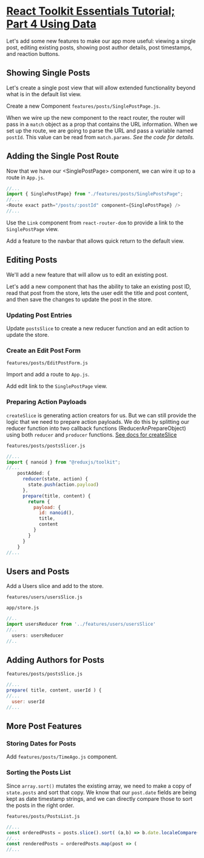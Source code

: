 # [React Toolkit Essentials Tutorial; Part 4 Using Data](https://redux.js.org/tutorials/essentials/part-4-using-data)

Let's add some new features to make our app more useful: viewing a single post, editing existing posts, showing post
author details, post timestamps, and reaction buttons.

## Showing Single Posts

Let's create a single post view that will allow extended functionality beyond what is in the default list view.

Create a new Component `features/posts/SinglePostPage.js`.

When we wire up the new component to the react router, the router will pass in a `match` object as a prop that contains
the URL information.  When we set up the route, we are going to parse the URL and pass a variable named `postId`.  This
value can be read from `match.params`.  *See the code for details.*

## Adding the Single Post Route

Now that we have our \<SinglePostPage\> component, we can wire it up to a route in `App.js`.

```js
//...
import { SinglePostPage} from "./features/posts/SinglePostsPage";
//...
<Route exact path="/posts/:postId" component={SinglePostPage} />
//...
```

Use the `Link` component from `react-router-dom` to provide a link to the `SinglePostPage` view.

Add a feature to the navbar that allows quick return to the default view.

## Editing Posts

We'll add a new feature that will allow us to edit an existing post.

Let's add a new <EditPostForm> component that has the ability to take an existing post ID, read that post from the
store, lets the user edit the title and post content, and then save the changes to update the post in the store.

### Updating Post Entries

Update `postsSlice` to create a new reducer function and an edit action to update the store.

### Create an Edit Post Form

`features/posts/EditPostForm.js`

Import and add a route to `App.js`.

Add edit link to the `SinglePostPage` view.

### Preparing Action Payloads

`createSlice` is generating action creators for us. But we can still provide the logic that we
need to prepare action payloads. We do this by splitting our reducer function into two callback functions
(ReducerAnPrepareObject) using both `reducer` and `producer` functions.
[See docs for createSlice](https://redux-toolkit.js.org/api/createslice#reducers)

`features/posts/postsSlicer.js`

```js
//...
import { nanoid } from "@reduxjs/toolkit";
//...
    postAdded: {
      reducer(state, action) {
        state.push(action.payload)
      },
      prepare(title, content) {
        return {
          payload: {
            id: nanoid(),
            title,
            content
          }
        }
      }
    }
//...
```

## Users and Posts

Add a Users slice and add to the store.

`features/users/usersSlice.js`

`app/store.js`
```js
//..
import usersReducer from '../features/users/usersSlice'
//..
  users: usersReducer
//..
```

## Adding Authors for Posts

`features/posts/postsSlice.js`

```js
//...
prepare( title, content, userId ) {
//...
  user: userId
//...
```

## More Post Features

### Storing Dates for Posts

Add `features/posts/TimeAgo.js` component.  

### Sorting the Posts List

Since `array.sort()` mutates the existing array, we need to make a copy of `state.posts` and sort that copy. We know
that our `post.date` fields are being kept as date timestamp strings, and we can directly compare those to sort the
posts in the right order.

`features/posts/PostsList.js`

```js
//...
const orderedPosts = posts.slice().sort( (a,b) => b.date.localeCompare( a.date ) )
//...
const renderedPosts = orderedPosts.map(post => (
//...
```

